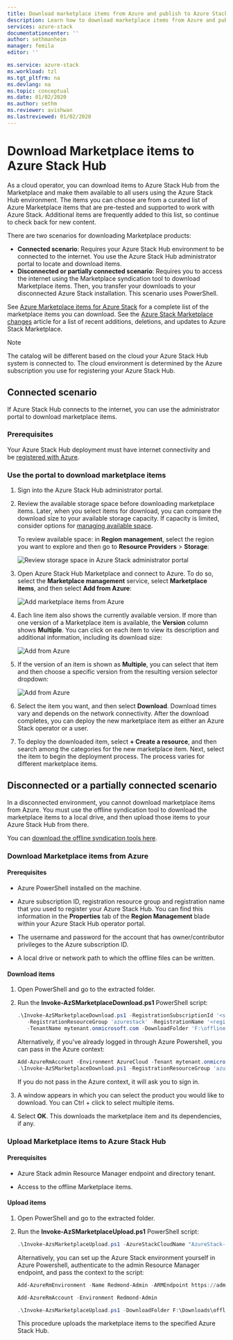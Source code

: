 ```yaml
---
title: Download marketplace items from Azure and publish to Azure Stack | Microsoft Docs
description: Learn how to download marketplace items from Azure and publish to Azure Stack.
services: azure-stack
documentationcenter: ''
author: sethmanheim
manager: femila
editor: ''

ms.service: azure-stack
ms.workload: tzl
ms.tgt_pltfrm: na
ms.devlang: na
ms.topic: conceptual
ms.date: 01/02/2020
ms.author: sethm
ms.reviewer: avishwan
ms.lastreviewed: 01/02/2020
---
```


# Download Marketplace items to Azure Stack Hub 

As a cloud operator, you can download items to Azure Stack Hub from the Marketplace and make them available to all users using the Azure Stack Hub environment. The items you can choose are from a curated list of Azure Marketplace items that are pre-tested and supported to work with Azure Stack. Additional items are frequently added to this list, so continue to check back for new content.

There are two scenarios for downloading Marketplace products:

- **Connected scenario**: Requires your Azure Stack Hub environment to be connected to the internet. You use the Azure Stack Hub administrator portal to locate and download items.
- **Disconnected or partially connected scenario**: Requires you to access the internet using the Marketplace syndication tool to download Marketplace items. Then, you transfer your downloads to your disconnected Azure Stack installation. This scenario uses PowerShell.

See [Azure Marketplace items for Azure Stack](../../operator/azure-stack-marketplace-azure-items.md) for a complete list of the marketplace items you can download. See the [Azure Stack Marketplace changes](../../operator/azure-stack-marketplace-changes.md) article for a list of recent additions, deletions, and updates to Azure Stack Marketplace.

> [!NOTE]
> The catalog will be different based on the cloud your Azure Stack Hub system is connected to. The cloud environment is determined by the Azure subscription you use for registering your Azure Stack Hub.

## Connected scenario

If Azure Stack Hub connects to the internet, you can use the administrator portal to download marketplace items.

### Prerequisites

Your Azure Stack Hub deployment must have internet connectivity and be [registered with Azure](registration-tzl.md).

### Use the portal to download marketplace items

1. Sign into the Azure Stack Hub administrator portal.

2. Review the available storage space before downloading marketplace items. Later, when you select items for download, you can compare the download size to your available storage capacity. If capacity is limited, consider options for [managing available space](../../operator/azure-stack-manage-storage-shares.md#manage-available-space).

   To review available space: in **Region management**, select the region you want to explore and then go to **Resource Providers** > **Storage**:

   ![Review storage space in Azure Stack administrator portal](media/azure-stack-download-azure-marketplace-item-tzl/storage.png)

3. Open Azure Stack Hub Marketplace and connect to Azure. To do so, select the **Marketplace management** service, select **Marketplace items**, and then select **Add from Azure**:

   ![Add marketplace items from Azure](media/azure-stack-download-azure-marketplace-item-tzl/marketplace.png)

4. Each line item also shows the currently available version. If more than one version of a Marketplace item is available, the **Version** column shows **Multiple**. You can click on each item to view its description and additional information, including its download size:

   ![Add from Azure](media/azure-stack-download-azure-marketplace-item-tzl/add-from-azure1.png)

5. If the version of an item is shown as **Multiple**, you can select that item and then choose a specific version from the resulting version selector dropdown:

   ![Add from Azure](media/azure-stack-download-azure-marketplace-item-tzl/add-from-azure3.png)

6. Select the item you want, and then select **Download**. Download times vary and depends on the network connectivity. After the download completes, you can deploy the new marketplace item as either an Azure Stack operator or a user.

7. To deploy the downloaded item, select **+ Create a resource**, and then search among the categories for the new marketplace item. Next, select the item to begin the deployment process. The process varies for different marketplace items.

## Disconnected or a partially connected scenario

In a disconnected environment, you cannot download marketplace items from Azure. You must use the offline syndication tool to download the marketplace items to a local drive, and then upload those items to your Azure Stack Hub from there.

You can [download the offline syndication tools here](https://aka.ms/azsSyndicationtool).

### Download Marketplace items from Azure

#### Prerequisites

- Azure PowerShell installed on the machine.

- Azure subscription ID, registration resource group and registration name that you used to register your Azure Stack Hub. You can find this information in the **Properties** tab of the **Region Management** blade within your Azure Stack Hub operator portal.

- The username and password for the account that has owner/contributor privileges to the Azure subscription ID.

- A local drive or network path to which the offline files can be written.

#### Download items

1. Open PowerShell and go to the extracted folder.

2. Run the **Invoke-AzSMarketplaceDownload.ps1** PowerShell script:

    ```powershell
    .\Invoke-AzSMarketplaceDownload.ps1 -RegistrationSubscriptionId '<subscription ID>' ` 
       -RegistrationResourceGroup 'azurestack' -RegistrationName '<registration name>' `
       -TenantName mytenant.onmicrosoft.com -DownloadFolder 'F:\offlineSyndication'
    ```

    Alternatively, if you've already logged in through Azure Powershell, you can pass in the Azure context:

    ```powershell
    Add-AzureRmAccount -Environment AzureCloud -Tenant mytenant.onmicrosoft.com 
    .\Invoke-AzSMarketplaceDownload.ps1 -RegistrationResourceGroup 'azurestack' -RegistrationName '<registration name>' -DownloadFolder 'F:\offlineSyndication' -AzureContext $(Get-AzureRMContext)
    ```

    If you do not pass in the Azure context, it will ask you to sign in.

3. A window appears in which you can select the product you would like to download. You can Ctrl + click to select multiple items.

4. Select **OK**. This downloads the marketplace item and its dependencies, if any.

### Upload Marketplace items to Azure Stack Hub

#### Prerequisites

- Azure Stack admin Resource Manager endpoint and directory tenant.

- Access to the offline Marketplace items.

#### Upload items

1. Open PowerShell and go to the extracted folder.

2. Run the **Invoke-AzSMarketplaceUpload.ps1** PowerShell script:

    ```powershell
    .\Invoke-AzsMarketplaceUpload.ps1 -AzureStackCloudName "AzureStack-Admin" -AzureStackAdminARMEndpoint https://adminmanagement.<region>.<fqdn> -TenantName mytenant.onmicrosoft.com -DownloadFolder F:\offlineSyndication
    ```

    Alternatively, you can set up the Azure Stack environment yourself in Azure Powershell, authenticate to the admin Resource Manager endpoint, and pass the context to the script:

    ```powershell
    Add-AzureRmEnvironment -Name Redmond-Admin -ARMEndpoint https://adminmanagement.redmond.azurestack.corp.microsoft.com

    Add-AzureRmAccount -Environment Redmond-Admin

    .\Invoke-AzsMarketplaceUpload.ps1 -DownloadFolder F:\Downloads\offlining -AzureContext $(Get-AzureRmContext)
    ```

    This procedure uploads the marketplace items to the specified Azure Stack Hub.
